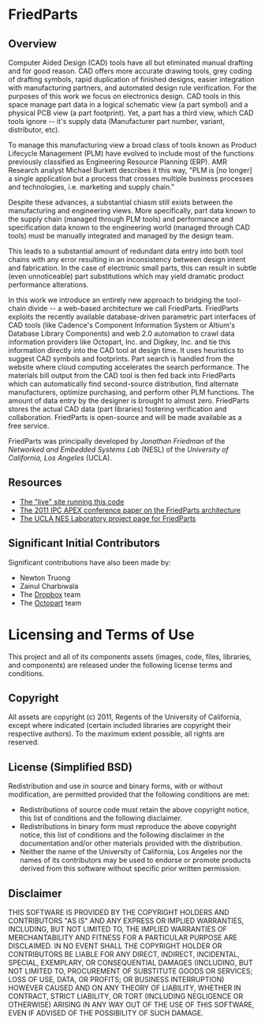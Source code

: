 FriedParts
==========

Overview
--------

Computer Aided Design (CAD) tools have all but eliminated manual drafting and for good reason. CAD offers more accurate drawing tools, grey coding of drafting symbols, rapid duplication of finished designs, easier integration with manufacturing partners, and automated design rule verification. For the purposes of this work we focus on electronics design. CAD tools in this space manage part data in a logical schematic view (a part symbol) and a physical PCB view (a part footprint). Yet, a part has a third view, which CAD tools ignore -- it's supply data (Manufacturer part number, variant, distributor, etc). 

To manage this manufacturing view a broad class of tools known as Product Lifecycle Management (PLM) have evolved to include most of the functions previously classified as Engineering Resource Planning (ERP). AMR Research analyst Michael Burkett describes it this way, "PLM is [no longer] a single application but a process that crosses multiple business processes and technologies, i.e. marketing and supply chain." 

Despite these advances, a substantial chiasm still exists between the manufacturing and engineering views. More specifically, part data known to the supply chain (managed through PLM tools) and performance and specification data known to the engineering world (managed through CAD tools) must be manually integrated and managed by the design team. 

This leads to a substantial amount of redundant data entry into both tool chains with any error resulting in an inconsistency between design intent and fabrication. In the case of electronic small parts, this can result in subtle (even unnoticeable) part substitutions which may yield dramatic product performance alterations. 

In this work we introduce an entirely new approach to bridging the tool-chain divide -- a web-based architecture we call FriedParts. FriedParts exploits the recently available database-driven parametric part interfaces of CAD tools (like Cadence's Component Information System or Altium's Database Library Components) and web 2.0 automation to crawl data information providers like Octopart, Inc. and Digikey, Inc. and tie this information directly into the CAD tool at design time. It uses heuristics to suggest CAD symbols and footprints. Part search is handled from the website where cloud computing accelerates the search performance. The materials bill output from the CAD tool is then fed back into FriedParts which can automatically find second-source distribution, find alternate manufacturers, optimize purchasing, and perform other PLM functions. The amount of data entry by the designer is brought to almost zero. FriedParts stores the actual CAD data (part libraries) fostering verification and collaboration. FriedParts is open-source and will be made available as a free service.

FriedParts was principally developed by *Jonathan Friedman* of the *Networked and Embedded Systems Lab* (NESL) of the *University of California, Los Angeles* (UCLA). 

Resources
---------
* [The "live" site running this code](http://friedparts.nesl.ucla.edu)
* [The 2011 IPC APEX conference paper on the FriedParts architecture](http://nesl.ee.ucla.edu/document/show/355)
* [The UCLA NES Laboratory project page for FriedParts](http://nesl.ee.ucla.edu/project/show/70)

Significant Initial Contributors
-------------------------------
Significant contributions have also been made by:

* Newton Truong
* Zainul Charbiwala
* The [Dropbox](http://www.dropbox.com) team
* The [Octopart](http://octopart.com) team


Licensing and Terms of Use
==========================
This project and all of its components assets (images, code, files, libraries, and components) are released under the following license terms and conditions.

Copyright
---------
All assets are copyright (c) 2011, Regents of the University of California, except where indicated (certain included libraries are copyright their respective authors). To the maximum extent possible, all rights are reserved.

License (Simplified BSD)
------------------------
Redistribution and use in source and binary forms, with or without modification, are permitted provided that the following conditions are met:

* Redistributions of source code must retain the above copyright notice, this list of conditions and the following disclaimer.
* Redistributions in binary form must reproduce the above copyright notice, this list of conditions and the following disclaimer in the documentation and/or other materials provided with the distribution.
* Neither the name of the University of California, Los Angeles nor the names of its contributors may be used to endorse or promote products derived from this software without specific prior written permission.

Disclaimer
----------
THIS SOFTWARE IS PROVIDED BY THE COPYRIGHT HOLDERS AND CONTRIBUTORS "AS IS" AND ANY EXPRESS OR IMPLIED WARRANTIES, INCLUDING, BUT NOT LIMITED TO, THE IMPLIED WARRANTIES OF MERCHANTABILITY AND FITNESS FOR A PARTICULAR PURPOSE ARE DISCLAIMED. IN NO EVENT SHALL THE COPYRIGHT HOLDER OR CONTRIBUTORS BE LIABLE FOR ANY DIRECT, INDIRECT, INCIDENTAL, SPECIAL, EXEMPLARY, OR CONSEQUENTIAL DAMAGES (INCLUDING, BUT NOT LIMITED TO, PROCUREMENT OF SUBSTITUTE GOODS OR SERVICES; LOSS OF USE, DATA, OR PROFITS; OR BUSINESS INTERRUPTION) HOWEVER CAUSED AND ON ANY THEORY OF LIABILITY, WHETHER IN CONTRACT, STRICT LIABILITY, OR TORT (INCLUDING NEGLIGENCE OR OTHERWISE) ARISING IN ANY WAY OUT OF THE USE OF THIS SOFTWARE, EVEN IF ADVISED OF THE POSSIBILITY OF SUCH DAMAGE.